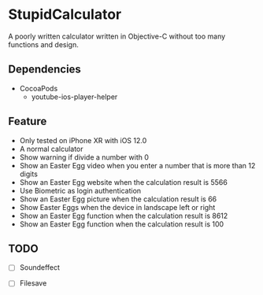 # StupidCalculator

A poorly written calculator written in Objective-C without too many functions and design.

## Dependencies
- CocoaPods
  - youtube-ios-player-helper

## Feature
- Only tested on iPhone XR with iOS 12.0
- A normal calculator
- Show warning if divide a number with 0
- Show an Easter Egg video when you enter a number that is more than 12 digits
- Show an Easter Egg website when the calculation result is 5566
- Use Biometric as login authentication
- Show an Easter Egg picture when the calculation result is 66
- Show Easter Eggs when the device in landscape left or right
- Show an Easter Egg function when the calculation result is 8612
- Show an Easter Egg function when the calculation result is 100

## TODO
- [ ] Soundeffect
- [ ] Filesave

